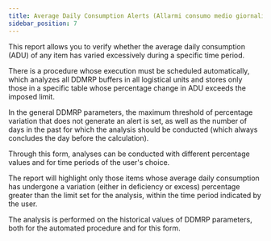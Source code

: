 ```yaml
---
title: Average Daily Consumption Alerts (Allarmi consumo medio giornaliero)
sidebar_position: 7
---
```

This report allows you to verify whether the average daily consumption (ADU) of any item has varied excessively during a specific time period.

There is a procedure whose execution must be scheduled automatically, which analyzes all DDMRP buffers in all logistical units and stores only those in a specific table whose percentage change in ADU exceeds the imposed limit.

In the general DDMRP parameters, the maximum threshold of percentage variation that does not generate an alert is set, as well as the number of days in the past for which the analysis should be conducted (which always concludes the day before the calculation).

Through this form, analyses can be conducted with different percentage values and for time periods of the user's choice.

The report will highlight only those items whose average daily consumption has undergone a variation (either in deficiency or excess) percentage greater than the limit set for the analysis, within the time period indicated by the user.

The analysis is performed on the historical values of DDMRP parameters, both for the automated procedure and for this form.